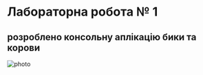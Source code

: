 # Лабораторна робота № 1
## розроблено консольну аплікацію бики та корови
![photo](https://user-images.githubusercontent.com/36160988/40738110-51d00490-644b-11e8-993f-cee8ed1072c4.jpg)
